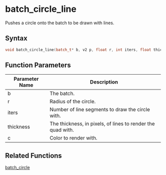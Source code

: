 # batch_circle_line

Pushes a circle onto the batch to be drawn with lines.

## Syntax

```cpp
void batch_circle_line(batch_t* b, v2 p, float r, int iters, float thickness, color_t c);
```

## Function Parameters

Parameter Name | Description
--- | ---
b | The batch.
r | Radius of the circle.
iters | Number of line segments to draw the circle with.
thickness | The thickness, in pixels, of lines to render the quad with.
c | Color to render with.

## Related Functions
 
[batch_circle](https://github.com/RandyGaul/cute_framework/tree/master/docs/graphics/batch/batch_circle.md)  
